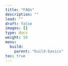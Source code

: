 ```yaml
---
title: "FAQs"
description: ""
lead: ""
draft: false
images: []
type: docs
weight: 50
menu:
  build:
    parent: "build-basics"
toc: true
---
```

